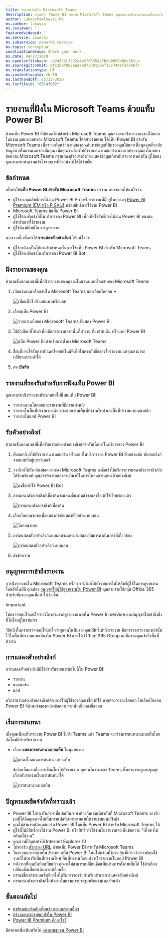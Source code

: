 ```yaml
---
title: รายงานที่ฝังใน Microsoft Teams
description: ด้วยแท็บ Power BI สำหรับ Microsoft Teams คุณสามารถฝังรายงานแบบโต้ตอบในแชนเนลและแชทได้อย่างง่ายดาย
author: LukaszPawlowski-MS
ms.author: lukaszp
ms.reviewer: ''
featuredvideoid: ''
ms.service: powerbi
ms.subservice: powerbi-service
ms.topic: conceptual
LocalizationGroup: Share your work
ms.date: 04/27/2020
ms.openlocfilehash: c424572cf222e4b2f65354e7b9a0959b60a56fca
ms.sourcegitcommit: bfc2baf862aade6873501566f13c744efdd146f3
ms.translationtype: HT
ms.contentlocale: th-TH
ms.lasthandoff: 05/13/2020
ms.locfileid: "83143902"
---
```

# <a name="embed-reports-in-microsoft-teams-with-the-power-bi-tab"></a>รายงานที่ฝังใน Microsoft Teams ด้วยแท็บ Power BI

ด้วยแท็บ Power BI ที่อัปเดตใหม่สำหรับ Microsoft Teams คุณสามารถฝังรายงานแบบโต้ตอบในแชนเนลและแชทของ Microsoft Teams ได้อย่างง่ายดาย ใช้แท็บ Power BI สำหรับ Microsoft Teams เพื่อช่วยเพื่อนร่วมงานของคุณค้นหาข้อมูลที่ทีมของคุณใช้และเพื่อพูดคุยเกี่ยวกับข้อมูลภายในแชนเนลของทีมคุณ  เมื่อคุณวางลิงก์ไปยังรายงาน แดชบอร์ด และแอปของคุณลงในกล่องข้อความ Microsoft Teams การแสดงตัวอย่างลิงก์จะแสดงข้อมูลเกี่ยวกับรายการเหล่านั้น ผู้ใช้ของคุณสามารถทำความเข้าใจรายการที่ลิงก์นำไปใช้ได้ง่ายขึ้น

## <a name="requirements"></a>ข้อกำหนด

เพื่อทำให้**แท็บ Power BI สำหรับ Microsoft Teams** ทำงาน ตรวจสอบให้แน่ใจว่า:

- ผู้ใช้ของคุณสิทธิ์การใช้งาน Power BI Pro หรือรายงานที่มีอยู่ในความจุ [Power BI Premium (EM หรือ P SKU)](../admin/service-premium-what-is.md) พร้อมสิทธิ์การใช้งาน Power BI
- Microsoft Teams มีแท็บ Power BI
- ผู้ใช้ได้ลงชื่อเข้าใช้ในบริการของ Power BI เพื่อเปิดใช้สิทธิ์การใช้งาน Power BI ของตนสำหรับการใช้รายงาน
- ผู้ใช้ต้องมีสิทธิ์ในการดูรายงาน

นอกจากนี้ เพื่อทำให้**การแสดงตัวอย่างลิงก์** ให้แน่ใจว่า:
- ผู้ใช้จะต้องเป็นไปตามข้อกำหนดในการใช้แท็บ Power BI สำหรับ Microsoft Teams
- ผู้ใช้ได้ลงชื่อเข้าในบริการของ Power BI Bot 


## <a name="embed-your-report"></a>ฝังรายงานของคุณ

ทำตามขั้นตอนเหล่านี้เพื่อฝังรายงานของคุณลงในแชนเนลหรือแชทของ Microsoft Teams

1. เปิดแชนเนลหรือแชทใน Microsoft Teams และเลือกไอคอน **+**

    ![เพิ่มแท็บไปยังแชนเนลหรือแชท](media/service-embed-report-microsoft-teams/service-embed-report-microsoft-teams-add.png)

2. เลือกแท็บ Power BI

    ![รายการแท็บของ Microsoft Teams ที่แสดง Power BI](media/service-embed-report-microsoft-teams/service-embed-report-microsoft-teams-tab.png)

3. ใช้ตัวเลือกที่ให้มาเพื่อเลือกรายงานจากพื้นที่ทำงาน ที่แชร์กับฉัน หรือแอป Power BI

    ![แท็บ Power BI สำหรับการตั้งค่า Microsoft Teams](media/service-embed-report-microsoft-teams/service-embed-report-microsoft-teams-tab-settings.png)

4. ชื่อแท็บจะได้รับการอัปเดตโดยอัตโนมัติเพื่อให้ตรงกับชื่อของชื่อรายงาน แต่คุณสามารถเปลี่ยนแปลงค่าได้ 

5. กด **บันทึก**

## <a name="supported-reports-for-embedding-the-power-bi-tab"></a>รายงานที่รองรับสำหรับการฝังแท็บ Power BI
คุณสามารถฝังรายงานประเภทต่อไปนี้บนแท็บ Power BI:

- รายงานแบบโต้ตอบและรายงานที่มีการแบ่งหน้า
- รายงานในพื้นที่ทำงานของฉัน ประสบการณ์พื้นที่ทำงานใหม่ และพื้นที่ทำงานแบบคลาสสิก
- รายงานในแอป Power BI

## <a name="get-a-link-preview"></a>รับตัวอย่างลิงก์

ทำตามขั้นตอนเหล่านี้เพื่อรับการแสดงตัวอย่างลิงก์สำหรับเนื้อหาในบริการของ Power BI

1. คัดลอกลิงก์ไปยังรายงาน แดชบอร์ด หรือแอปในบริการของ Power BI ตัวอย่างเช่น คัดลอกลิงก์จากแถบที่อยู่เบราว์เซอร์

2. วางลิงก์ไปยังกล่องข้อความของ Microsoft Teams ลงชื่อเข้าใช้บริการการแสดงตัวอย่างลิงก์ถ้าได้รับพร้อมท์ คุณอาจต้องรอสองสามวินาทีในการโหลดการแสดงตัวอย่างลิงก์

    ![ลงชื่อเข้าใช้ Power BI Bot](media/service-embed-report-microsoft-teams/service-teams-link-preview-sign-in-needed.png)

3. การแสดงตัวอย่างลิงก์เบื้องต้นจะแสดงขึ้นมาหลังจากลงชื่อเข้าใช้เรียบร้อยแล้ว

    ![การแสดงตัวอย่างลิงก์เบื้องต้น](media/service-embed-report-microsoft-teams/service-teams-link-preview-basic.png)

4. เลือกไอคอนขยายเพื่อแสดงการ์ดแสดงตัวอย่างแบบผสม

    ![ไอคอนขยาย](media/service-embed-report-microsoft-teams/service-teams-link-preview-expand-icon.png)

5. การ์ดแสดงตัวอย่างลิงก์แบบผสมจะแสดงลิงก์และปุ่มการดำเนินการที่เกี่ยวข้อง

    ![การ์ดแสดงตัวอย่างลิงก์แบบผสม](media/service-embed-report-microsoft-teams/service-teams-link-preview-nice-card.png)

6. ส่งข้อความ



## <a name="grant-access-to-reports"></a>อนุญาตการเข้าถึงรายงาน

การฝังรายงานใน Microsoft Teams หรือการส่งลิงก์ไปยังรายการไม่ให้สิทธิ์ผู้ใช้ในการดูรายงานโดยอัตโนมัติ คุณต้อง [อนุญาตให้ผู้ใช้ดูรายงานใน Power BI](service-share-dashboards.md) คุณสามารถใช้กลุ่ม Office 365 สำหรับทีมของคุณเพื่อทำให้ง่ายขึ้น 

> [!IMPORTANT]
> ให้ตรวจสอบให้แน่ใจว่าว่าใครสามารถดูรายงานภายใน Power BI service และอนุญาตให้เข้าถึงสิ่งที่ไม่ได้อยู่ในรายการ

วิธีหนึ่งในการตรวจสอบให้แน่ใจว่าทุกคนในทีมของคุณมีสิทธิ์เข้าถึงรายงาน คือการวางรายงานเหล่านั้นไว้ในพื้นที่ทำงานแบบเดียวใน Power BI และให้ Office 365 Group แก่ทีมของคุณเข้าถึงพื้นที่ทำงาน

## <a name="link-previews"></a>การแสดงตัวอย่างลิงก์ 

การแสดงตัวอย่างลิงก์มีไว้สำหรับรายการต่อไปนี้ใน Power BI:
- รายงาน
- แดชบอร์ด
- แอป

บริการการแสดงตัวอย่างลิงก์ต้องการให้ผู้ใช้ของคุณลงชื่อเข้าใช้ หากต้องการลงชื่อออก ให้เลือกไอคอน Power BI ที่ด้านล่างของกล่องข้อความจากนั้นเลือกลงชื่อออก

## <a name="start-a-conversation"></a>เริ่มการสนทนา

เมื่อคุณเพิ่มแท็บรายงาน Power BI ไปยัง Teams แล้ว Teams จะสร้างการสนทนาแบบแท็บโดยอัตโนมัติสำหรับรายงาน 

- เลือก **แสดงการสนทนาแบบแท็บ** ในมุมบนขวา

    ![แสดงไอคอนการสนทนาแบบแท็บ](media/service-embed-report-microsoft-teams/power-bi-teams-conversation-icon.png)

    ข้อคิดเห็นแรกคือการเชื่อมโยงไปยังรายงาน ทุกคนในช่องของ Teams นั้นสามารถดูและพูดคุยเกี่ยวกับรายงานในการสนทนาได้

    ![การสนทนาแบบแท็บ](media/service-embed-report-microsoft-teams/power-bi-teams-conversation-tab.png)

## <a name="known-issues-and-limitations"></a>ปัญหาและขีดจำกัดที่ทราบแล้ว

- Power BI ไม่รองรับภาษาที่แปลเป็นภาษาท้องถิ่นเช่นเดียวกับที่ Microsoft Teams รองรับ ผลที่ได้คือคุณอาจไม่เห็นการแปลที่เหมาะสมภายในรายงานแบบฝังตัว
- คุณไม่สามารถฝังแดชบอร์ด Power BI ในแท็บ Power BI สำหรับ Microsoft Teams ได้
- ผู้ใช้ที่ไม่มีสิทธิ์การใช้งาน Power BI หรือสิทธิ์การใช้งานในรายงานจะเห็นข้อความ "เนื้อหาไม่พร้อมใช้งาน"
- คุณอาจมีปัญหาถ้าใช้ Internet Explorer 10 <!--You can look at the [browsers support for Power BI](../consumer/end-user-browsers.md) and for [Office 365](https://products.office.com/office-system-requirements#Browsers-section). -->
- ไม่รองรับ [ตัวกรอง URL](service-url-filters.md) ด้วยแท็บ Power BI สำหรับ Microsoft Teams
- ในระบบคลาวด์ภายในประเทศ แท็บ Power BI ใหม่ไม่พร้อมใช้งาน รุ่นที่เก่ากว่าอาจพร้อมใช้งานที่ไม่รองรับพื้นที่ทำงานใหม่ พื้นที่ทำงานที่เคยทำ หรือรายงานในแอป Power BI 
- หลังจากที่คุณบันทึกแท็บแล้ว คุณจะไม่สามารถเปลี่ยนชื่อแท็บผ่านการตั้งค่าแท็บได้ ใช้ตัวเลือกเปลี่ยนชื่อเพื่อดำเนินการเปลี่ยนชื่อ
- การลงชื่อเข้าระบบครั้งเดียวไม่ได้รับการรองรับสำหรับบริการการแสดงตัวอย่างลิงก์
- การแสดงตัวอย่างลิงก์ไม่ทำงานในแชทการประชุมหรือแชนเนลส่วนตัว

## <a name="next-steps"></a>ขั้นตอนถัดไป
- [แชร์แดชบอร์ดกับเพื่อนร่วมงานและคนอื่นๆ](service-share-dashboards.md)  
- [สร้างและกระจายแอปฯใน Power BI](service-create-distribute-apps.md)  
- [Power BI Premium คืออะไร?](../admin/service-premium-what-is.md)

มีคำถามเพิ่มเติมหรือไม่ [ลองถามชุมชน Power BI](https://community.powerbi.com/)
